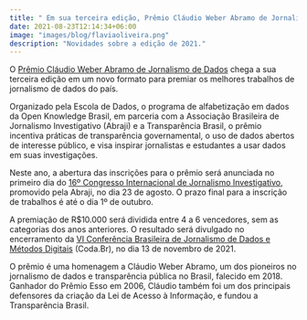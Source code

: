 ```yaml
---
title: " Em sua terceira edição, Prêmio Cláudio Weber Abramo de Jornalismo de Dados terá novo formato"
date: 2021-08-23T12:14:34+06:00
image: "images/blog/flaviaoliveira.png"
description: "Novidades sobre a edição de 2021."
---
```


O [Prêmio Cláudio Weber Abramo de Jornalismo de Dados](https://premio.jornalismodedados.org/) chega a sua terceira edição em um novo formato para premiar os melhores trabalhos de jornalismo de dados do país.

Organizado pela Escola de Dados, o programa de alfabetização em dados da Open Knowledge Brasil, em parceria com a Associação Brasileira de Jornalismo Investigativo (Abraji) e a Transparência Brasil, o prêmio incentiva práticas de transparência governamental, o uso de dados abertos de interesse público, e visa inspirar jornalistas e estudantes a usar dados em suas investigações.

Neste ano, a abertura das inscrições para o prêmio será anunciada no primeiro dia do [16º Congresso Internacional de Jornalismo Investigativo](https://eventos.congresse.me/congressoabraji), promovido pela Abraji, no dia 23 de agosto. O prazo final para a inscrição de trabalhos é até o dia 1º de outubro.

A premiação de R$10.000 será dividida entre 4 a 6 vencedores, sem as categorias dos anos anteriores. O resultado será divulgado no encerramento da [VI Conferência Brasileira de Jornalismo de Dados e Métodos Digitais](https://escoladedados.org/coda2021/) (Coda.Br), no dia 13 de novembro de 2021.

O prêmio é uma homenagem a Cláudio Weber Abramo, um dos pioneiros no jornalismo de dados e transparência pública no Brasil, falecido em 2018. Ganhador do Prêmio Esso em 2006, Cláudio também foi um dos principais defensores da criação da Lei de Acesso à Informação, e fundou a Transparência Brasil.